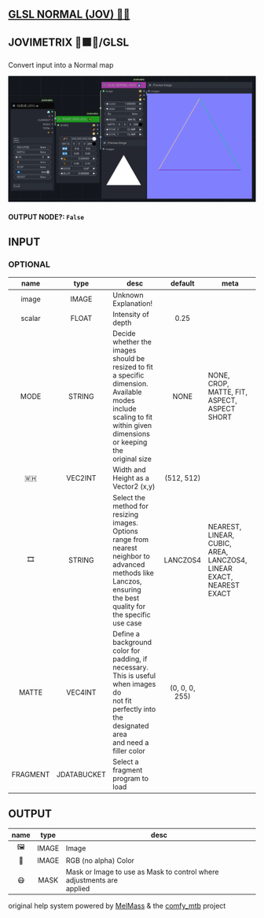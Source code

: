 ## [GLSL NORMAL (JOV) 🧙🏽](https://github.com/Amorano/Jovimetrix-examples/blob/master/node/GLSL%20NORMAL/GLSL%20NORMAL.md)

## JOVIMETRIX 🔺🟩🔵/GLSL

Convert input into a Normal map

![GLSL NORMAL](https://raw.githubusercontent.com/Amorano/Jovimetrix-examples/master/node/GLSL%20NORMAL/GLSL%20NORMAL.png)

#### OUTPUT NODE?: `False`

## INPUT

### OPTIONAL

name | type | desc | default | meta
:---:|:---:|---|:---:|---
image  |  IMAGE  | Unknown Explanation! |  | 
scalar  |  FLOAT  | Intensity of depth | 0.25 | 
MODE  |  STRING  | Decide whether the images should be<br>resized to fit a specific dimension.<br>Available modes include scaling to fit<br>within given dimensions or keeping the<br>original size | NONE | NONE, CROP, MATTE, FIT, ASPECT, ASPECT<br>SHORT
🇼🇭  |  VEC2INT  | Width and Height as a Vector2 (x,y) | (512, 512) | 
🎞️  |  STRING  | Select the method for resizing images.<br>Options range from nearest neighbor to<br>advanced methods like Lanczos, ensuring<br>the best quality for the specific use case | LANCZOS4 | NEAREST, LINEAR, CUBIC, AREA, LANCZOS4,<br>LINEAR EXACT, NEAREST EXACT
MATTE  |  VEC4INT  | Define a background color for padding, if<br>necessary. This is useful when images do<br>not fit perfectly into the designated area<br>and need a filler color | (0, 0, 0, 255) | 
FRAGMENT  |  JDATABUCKET  | Select a fragment program to load |  | 

## OUTPUT

name | type | desc
:---:|:---:|---
🖼️  |  IMAGE  | Image 
🌈  |  IMAGE  | RGB (no alpha) Color 
😷  |  MASK  | Mask or Image to use as Mask to control where adjustments are<br>applied 

original help system powered by [MelMass](https://github.com/melMass) & the [comfy_mtb](https://github.com/melMass/comfy_mtb) project